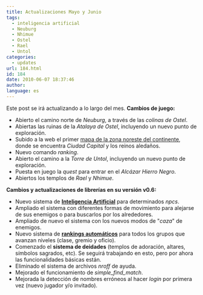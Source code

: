 ```yaml
---
title: Actualizaciones Mayo y Junio
tags:
  - inteligencia artificial
  - Neuburg
  - Nhimue
  - Ostel
  - Rael
  - Untol
categories:
  - updates
url: 184.html
id: 184
date: 2010-06-07 18:37:46
author:
language: es
---
```


Este post se irá actualizando a lo largo del mes. **Cambios de juego:**

*   Abierto el camino norte de _Neuburg_, a través de las _colinas de Ostel_.
*   Abiertas las ruinas de la _Atalaya de Ostel_, incluyendo un nuevo punto de exploración.
*   Subido a la web el primer [mapa de la zona noreste del continente](http://www.ciudadcapital.net/archivo/mapa-de-ciudad-capital/), donde se encuentra _Ciudad Capital_ y los reinos aledaños.
*   Nuevo comando _ranking_.
*   Abierto el camino a la _Torre de Untol_, incluyendo un nuevo punto de exploración.
*   Puesta en juego la _quest_ para entrar en el _Alcázar Hierro Negro_.
*   Abiertos los templos de _Rael_ y _Nhimue_.

**Cambios y actualizaciones de librerías en su versión v0.6:**

*   Nuevo sistema de **[Inteligencia Artificial](http://www.ciudadcapital.net/archivo/nueva-inteligencia-artificial-para-npcs/)** para determinados _npcs_.
*   Ampliado el sistema con diferentes formas de movimiento para alejarse de sus enemigos o para buscarlos por los alrededores.
*   Ampliado de nuevo el sistema con los nuevos modos de "_caza_" de enemigos.
*   Nuevo sistema de [**rankings automáticos**](http://www.ciudadcapital.net/archivo/nueva-funcionalidad-ranking-automatico-de-niveles/) para todos los grupos que avanzan niveles (clase, gremio y oficio).
*   Comenzado el **sistema de deidades** (templos de adoración, altares, símbolos sagrados, etc). Se seguirá trabajando en esto, pero por ahora las funcionalidades básicas están.
*   Eliminado el sistema de archivos _nroff_ de ayuda.
*   Mejorado el funcionamiento de _simple\_find\_match_.
*   Mejorada la detección de nombres erróneos al hacer _login_ por primera vez (nuevo jugador y/o invitado).
